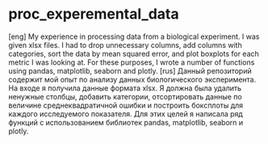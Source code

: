 # proc_experemental_data
[eng] My experience in processing data from a biological experiment. I was given xlsx files. I had to drop unnecessary columns, add columns with categories, sort the data by mean squared error, and plot boxplots for each metric I was looking at. For these purposes, I wrote a number of functions using pandas, matplotlib, seaborn and plotly.
[rus] Данный репозиторий содержит мой опыт по анализу данных биологического эксперимента. На входе я получила данные формата xlsx. Я должна была удалить ненужные столбцы, добавить категории, отсортировать данные по величине среднеквадратичной ошибки и построить боксплоты для каждого исследуемого показателя. Для этих целей я написала ряд функций с использованием библиотек pandas, matplotlib, seaborn и plotly.
